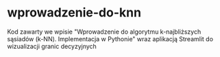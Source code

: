 # wprowadzenie-do-knn
Kod zawarty we wpisie "Wprowadzenie do algorytmu k-najbliższych sąsiadów (k-NN). Implementacja w Pythonie" wraz aplikacją Streamlit do wizualizacji granic decyzyjnych
